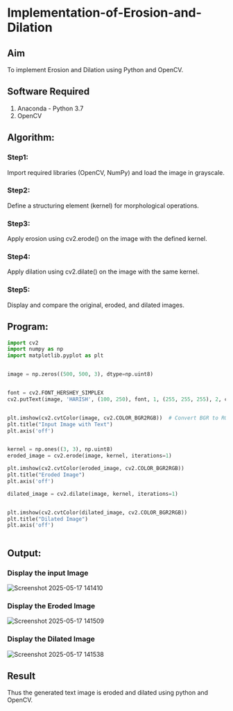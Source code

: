 # Implementation-of-Erosion-and-Dilation
## Aim
To implement Erosion and Dilation using Python and OpenCV.
## Software Required
1. Anaconda - Python 3.7
2. OpenCV
## Algorithm:
### Step1:
Import required libraries (OpenCV, NumPy) and load the image in grayscale.
<br>


### Step2:
Define a structuring element (kernel) for morphological operations.
<br>

### Step3:
Apply erosion using cv2.erode() on the image with the defined kernel.
<br>

### Step4:
Apply dilation using cv2.dilate() on the image with the same kernel.
<br>

### Step5:
Display and compare the original, eroded, and dilated images.
<br>

 
## Program:

``` Python
import cv2
import numpy as np
import matplotlib.pyplot as plt


image = np.zeros((500, 500, 3), dtype=np.uint8)


font = cv2.FONT_HERSHEY_SIMPLEX
cv2.putText(image, 'HARISH', (100, 250), font, 1, (255, 255, 255), 2, cv2.LINE_AA)


plt.imshow(cv2.cvtColor(image, cv2.COLOR_BGR2RGB))  # Convert BGR to RGB for displaying
plt.title("Input Image with Text")
plt.axis('off')


kernel = np.ones((3, 3), np.uint8)
eroded_image = cv2.erode(image, kernel, iterations=1)

plt.imshow(cv2.cvtColor(eroded_image, cv2.COLOR_BGR2RGB))
plt.title("Eroded Image")
plt.axis('off')

dilated_image = cv2.dilate(image, kernel, iterations=1)


plt.imshow(cv2.cvtColor(dilated_image, cv2.COLOR_BGR2RGB)) 
plt.title("Dilated Image")
plt.axis('off')



```
## Output:

### Display the input Image

![Screenshot 2025-05-17 141410](https://github.com/user-attachments/assets/05e75745-17ce-41d3-8e94-4ba3390c67ee)


### Display the Eroded Image

![Screenshot 2025-05-17 141509](https://github.com/user-attachments/assets/7c5ccc8a-7d34-4704-a30b-f77a4bfb98a3)



### Display the Dilated Image

![Screenshot 2025-05-17 141538](https://github.com/user-attachments/assets/0e9f2f60-10d6-4f23-9ecb-d0c0fbc20cef)



## Result
Thus the generated text image is eroded and dilated using python and OpenCV.
